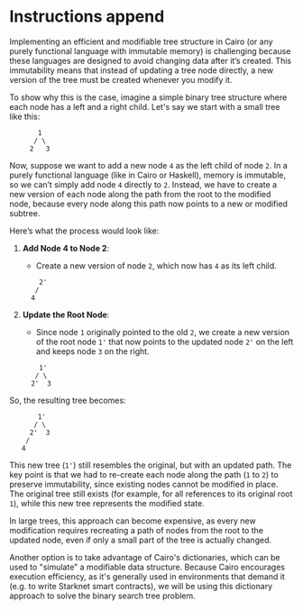 # Instructions append

Implementing an efficient and modifiable tree structure in Cairo (or any purely functional language with immutable memory) is challenging because these languages are designed to avoid changing data after it’s created.
This immutability means that instead of updating a tree node directly, a new version of the tree must be created whenever you modify it.

To show why this is the case, imagine a simple binary tree structure where each node has a left and a right child. Let's say we start with a small tree like this:

```
       1
      / \
     2   3
```

Now, suppose we want to add a new node `4` as the left child of node `2`. In a purely functional language (like in Cairo or Haskell), memory is immutable, so we can’t simply add node `4` directly to `2`. Instead, we have to create a new version of each node along the path from the root to the modified node, because every node along this path now points to a new or modified subtree. 

Here’s what the process would look like:

1. **Add Node 4 to Node 2**:  
   - Create a new version of node `2`, which now has `4` as its left child.
  
   ```
       2'
      / 
     4   
   ```

2. **Update the Root Node**:  
   - Since node `1` originally pointed to the old `2`, we create a new version of the root node `1'` that now points to the updated node `2'` on the left and keeps node `3` on the right.

   ```
       1'
      / \
     2'  3
   ```

So, the resulting tree becomes:

```
       1'
      / \
     2'  3
    /
   4
```

This new tree (`1'`) still resembles the original, but with an updated path. The key point is that we had to re-create each node along the path (`1` to `2`) to preserve immutability, since existing nodes cannot be modified in place. The original tree still exists (for example, for all references to its original root `1`), while this new tree represents the modified state. 

In large trees, this approach can become expensive, as every new modification requires recreating a path of nodes from the root to the updated node, even if only a small part of the tree is actually changed.

Another option is to take advantage of Cairo's dictionaries, which can be used to "simulate" a modifiable data structure.
Because Cairo encourages execution efficiency, as it's generally used in environments that demand it (e.g. to write Starknet smart contracts), we will be 
using this dictionary approach to solve the binary search tree problem.